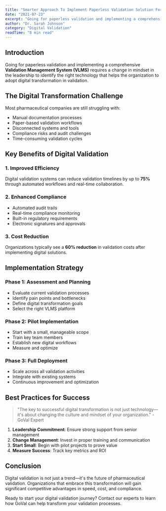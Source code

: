 ```yaml
---
title: "Smarter Approach To Implement Paperless Validation Solution For Your Organization"
date: "2021-07-23"
excerpt: "Going for paperless validation and implementing a comprehensive Validation Management System (VLMS) requires a change in mindset in the leadership to identify the right technology that helps the organization to adopt digital transformation in validation."
author: "Dr. Sarah Johnson"
category: "Digital Validation"
readTime: "8 min read"
---
```


## Introduction

Going for paperless validation and implementing a comprehensive **Validation Management System (VLMS)** requires a change in mindset in the leadership to identify the right technology that helps the organization to adopt digital transformation in validation.

## The Digital Transformation Challenge

Most pharmaceutical companies are still struggling with:

- Manual documentation processes
- Paper-based validation workflows
- Disconnected systems and tools
- Compliance risks and audit challenges
- Time-consuming validation cycles

## Key Benefits of Digital Validation

### 1. Improved Efficiency
Digital validation systems can reduce validation timelines by up to **75%** through automated workflows and real-time collaboration.

### 2. Enhanced Compliance
- Automated audit trails
- Real-time compliance monitoring
- Built-in regulatory requirements
- Electronic signatures and approvals

### 3. Cost Reduction
Organizations typically see a **60% reduction** in validation costs after implementing digital solutions.

## Implementation Strategy

### Phase 1: Assessment and Planning
- Evaluate current validation processes
- Identify pain points and bottlenecks
- Define digital transformation goals
- Select the right VLMS platform

### Phase 2: Pilot Implementation
- Start with a small, manageable scope
- Train key team members
- Establish new digital workflows
- Measure and optimize

### Phase 3: Full Deployment
- Scale across all validation activities
- Integrate with existing systems
- Continuous improvement and optimization

## Best Practices for Success

> "The key to successful digital transformation is not just technology—it's about changing the culture and mindset of your organization." - GoVal Expert

1. **Leadership Commitment**: Ensure strong support from senior management
2. **Change Management**: Invest in proper training and communication
3. **Start Small**: Begin with pilot projects to prove value
4. **Measure Success**: Track key metrics and ROI

## Conclusion

Digital validation is not just a trend—it's the future of pharmaceutical validation. Organizations that embrace this transformation will gain significant competitive advantages in speed, cost, and compliance.

Ready to start your digital validation journey? Contact our experts to learn how GoVal can help transform your validation processes.